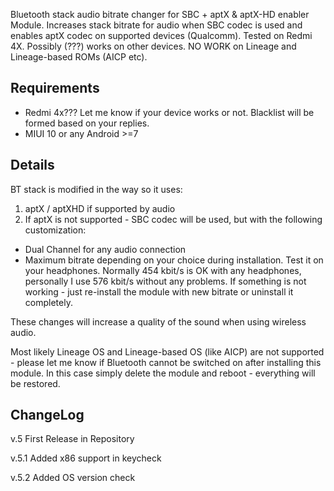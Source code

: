Bluetooth stack audio bitrate changer for SBC + aptX & aptX-HD enabler Module.
Increases stack bitrate for audio when SBC codec is used and enables aptX codec on supported devices (Qualcomm).
Tested on Redmi 4X. Possibly (???) works on other devices.
NO WORK on Lineage and Lineage-based ROMs (AICP etc).

## Requirements ##
- Redmi 4x??? Let me know if your device works or not. Blacklist will be formed based on your replies.
- MIUI 10 or any Android >=7

## Details ##
BT stack is modified in the way so it uses:
1. aptX / aptXHD if supported by audio
2. If aptX is not supported - SBC codec will be used, but with the following customization:
 - Dual Channel for any audio connection
 - Maximum bitrate depending on your choice during installation. Test it on your headphones. Normally 454 kbit/s is OK with any headphones, personally I use 576 kbit/s without any problems. If something is not working - just re-install the module with new bitrate or uninstall it completely.

These changes will increase a quality of the sound when using wireless audio.

Most likely Lineage OS and Lineage-based OS (like AICP) are not supported - please let me know if Bluetooth cannot be switched on after installing this module. In this case simply delete the module and reboot - everything will be restored.

## ChangeLog ##

v.5 First Release in Repository

v.5.1 Added x86 support in keycheck

v.5.2 Added OS version check
